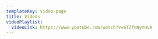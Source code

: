 ```yaml
---
templateKey: video-page
title: Videos
videoPlaylist:
  videoLink: https://www.youtube.com/watch?v=6TZfnNytHvA
---
```

